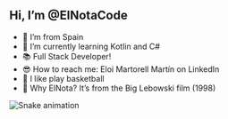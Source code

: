 ## Hi, I’m @ElNotaCode
- 🥘 I’m from Spain
- 🌱 I’m currently learning Kotlin and C#
- 📚 Full Stack Developer!
- 😎 How to reach me: Eloi Martorell Martín on LinkedIn
- 🏀 I like play basketball
- 🎳 Why ElNota? It’s from the Big Lebowski film (1998)

![Snake animation](https://github.com/ElNotaCode/ElNotaCode/blob/output/github-contribution-grid-snake.svg)
